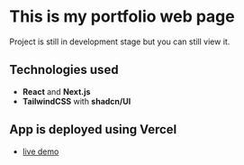 # This is my portfolio web page
Project is still in development stage but you can still view it.

## Technologies used
- **React** and **Next.js**
- **TailwindCSS** with **shadcn/UI**

## App is deployed using **Vercel**
- [live demo](https://topeeez-portfolio.vercel.app/en)
